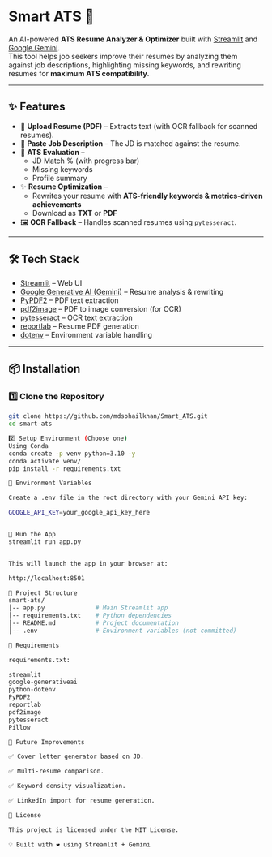 # Smart ATS 🚀

An AI-powered **ATS Resume Analyzer & Optimizer** built with [Streamlit](https://streamlit.io/) and [Google Gemini](https://ai.google/).  
This tool helps job seekers improve their resumes by analyzing them against job descriptions, highlighting missing keywords, and rewriting resumes for **maximum ATS compatibility**.

---

## ✨ Features
- 📂 **Upload Resume (PDF)** – Extracts text (with OCR fallback for scanned resumes).  
- 📄 **Paste Job Description** – The JD is matched against the resume.  
- 🔎 **ATS Evaluation** –  
  - JD Match % (with progress bar)  
  - Missing keywords  
  - Profile summary  
- ✨ **Resume Optimization** –  
  - Rewrites your resume with **ATS-friendly keywords & metrics-driven achievements**  
  - Download as **TXT** or **PDF**  
- 🖼️ **OCR Fallback** – Handles scanned resumes using `pytesseract`.  

---

## 🛠️ Tech Stack
- [Streamlit](https://streamlit.io/) – Web UI  
- [Google Generative AI (Gemini)](https://ai.google/) – Resume analysis & rewriting  
- [PyPDF2](https://pypi.org/project/PyPDF2/) – PDF text extraction  
- [pdf2image](https://pypi.org/project/pdf2image/) – PDF to image conversion (for OCR)  
- [pytesseract](https://pypi.org/project/pytesseract/) – OCR text extraction  
- [reportlab](https://pypi.org/project/reportlab/) – Resume PDF generation  
- [dotenv](https://pypi.org/project/python-dotenv/) – Environment variable handling  

---

## 📦 Installation

### 1️⃣ Clone the Repository
```bash
git clone https://github.com/mdsohailkhan/Smart_ATS.git
cd smart-ats

2️⃣ Setup Environment (Choose one)
Using Conda
conda create -p venv python=3.10 -y
conda activate venv/
pip install -r requirements.txt

🔑 Environment Variables

Create a .env file in the root directory with your Gemini API key:

GOOGLE_API_KEY=your_google_api_key_here


🚀 Run the App
streamlit run app.py


This will launch the app in your browser at:

http://localhost:8501

📂 Project Structure
smart-ats/
│-- app.py              # Main Streamlit app
│-- requirements.txt    # Python dependencies
│-- README.md           # Project documentation
│-- .env                # Environment variables (not committed)

📌 Requirements

requirements.txt:

streamlit
google-generativeai
python-dotenv
PyPDF2
reportlab
pdf2image
pytesseract
Pillow

🎯 Future Improvements

✅ Cover letter generator based on JD.

✅ Multi-resume comparison.

✅ Keyword density visualization.

✅ LinkedIn import for resume generation.

📜 License

This project is licensed under the MIT License.

💡 Built with ❤️ using Streamlit + Gemini


